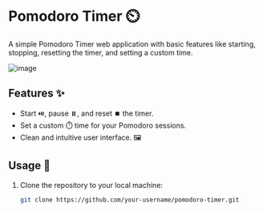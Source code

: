 # Pomodoro Timer ⏲️

A simple Pomodoro Timer web application with basic features like starting, stopping, resetting the timer, and setting a custom time.

![image](https://github.com/cloudyonthemic/pomodoro_timer/assets/74272079/1a5b9e79-5c75-4c64-840a-f4df9c60800a)


## Features ✨

- Start ⏯️, pause ⏸️, and reset ⏹️ the timer.
- Set a custom ⏱️ time for your Pomodoro sessions.
- Clean and intuitive user interface. 🖼️

## Usage 🚀

1. Clone the repository to your local machine:

   ```bash
   git clone https://github.com/your-username/pomodoro-timer.git
